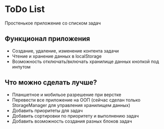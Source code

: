 # ToDo List

Простенькое приложение со списком задач

## Функционал приложения

- Создание, удаление, изменение контента задачи
- Чтение и хранение данных в localStorage
- Возможность отключать/включать хранилище данных кнопкой под инпутом

## Что можно сделать лучше?
- Планшетное и мобильое разрешение при верстке
- Перевести все приложение на ООП (сейчас сделан только StorageManager для управления хранилищем данных)
- Добавить приоритеты для задач
- Добавить сортировки по приоритету и выполнению задач
- Добавить возможность создания разных блоков задач




